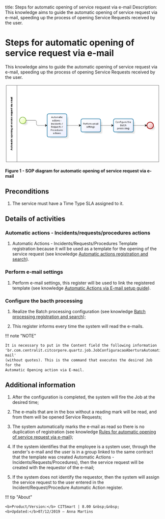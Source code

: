 title: Steps for automatic opening of service request via e-mail
Description: This knowledge aims to guide the automatic opening of service
request via e-mail, speeding up the process of opening Service Requests received
by the user.

# Steps for automatic opening of service request via e-mail

This knowledge aims to guide the automatic opening of service request via
e-mail, speeding up the process of opening Service Requests received by the
user.

![figure](images/open-ticket.png)

**Figure 1 - SOP diagram for automatic opening of service request via e-mail**

Preconditions
-------------

1.  The service must have a Time Type SLA assigned to it.

Details of activities
---------------------

### Automatic actions - Incidents/requests/procedures actions

1.  Automatic Actions - Incidents/Requests/Procedures Template registration
    because it will be used as a template for the opening of the service request
    (see knowledge [Automatic actions registration and search][1]).

### Perform e-mail settings

1.  Perform e-mail settings, this register will be used to link the registered
    template (see knowledge [Automatic Actions via E-mail setup guide][2]).

### Configure the bacth processing

1.  Realize the Batch processing configuration (see knowledge [Batch
    processing registration and search][3]);

2.  This register informs every time the system will read the e-mails.

!!! note "NOTE"

    It is necessary to put in the Content field the following information
    'br.com.centralit.citcorpore.quartz.job.JobConfiguracaoAberturaAutomaticaViaE-mail'
    (without quotes). This is the command that executes the desired Job for the
    Automatic Opening action via E-mail.

Additional information
----------------------

1.  After the configuration is completed, the system will fire the Job at the
    desired time;

2.  The e-mails that are in the box without a reading mark will be read, and
    from them will be opened Service Requests;

3.  The system automatically marks the e-mail as read so there is no duplication
    of registration (see knowledge [Rules for automatic opening of service
    request via e-mail][4]);

4.  If the system identifies that the employee is a system user, through the
    sender's e-mail and the user is in a group linked to the same contract that
    the template was created Automatic Actions - Incidents/Requests/Procedures),
    then the service request will be created with the requestor of the e-mail;

5.  If the system does not identify the requestor, then the system will assign
    the service request to the user entered in the Incident/Request/Procedure
    Automatic Action register.


[1]:/en-us/citsmart-platform-7/plataform-administration/configuring-automatic-actions/automatic-actions.html
[2]:/en-us/citsmart-platform-7/plataform-administration/configuring-automatic-actions/automatic-action-email.html
[3]:/en-us/citsmart-platform-7/plataform-administration/configuring-automatic-actions/batch-processing.html
[4]:/en-us/citsmart-platform-7/processes/tickets/rules-open-ticket.html


!!! tip "About"

    <b>Product/Version:</b> CITSmart | 8.00 &nbsp;&nbsp;
    <b>Updated:</b>07/12/2019 – Anna Martins
